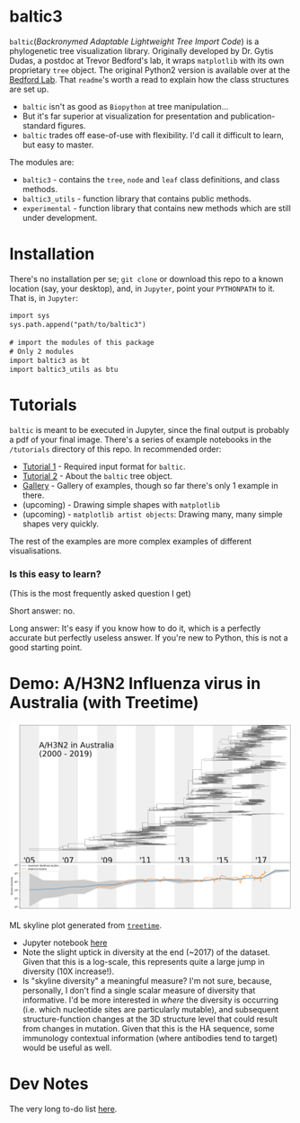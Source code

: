 # baltic3

`baltic`(*Backronymed Adaptable Lightweight Tree Import Code*) is a phylogenetic tree visualization library. Originally developed by Dr. Gytis Dudas, a postdoc at Trevor Bedford's lab, it wraps `matplotlib` with its own proprietary `tree` object. The original Python2 version is available over at the [Bedford Lab](https://github.com/blab/baltic). That `readme`'s worth a read to explain how the class structures are set up.

* `baltic` isn't as good as `Biopython` at tree manipulation...
* But it's far superior at visualization for presentation and publication-standard figures.
* `baltic` trades off ease-of-use with flexibility. I'd call it difficult to learn, but easy to master.

The modules are:

* `baltic3` - contains the `tree`, `node` and `leaf` class definitions, and class methods.
* `baltic3_utils` - function library that contains public methods.
* `experimental` - function library that contains new methods which are still under development.

# Installation

There's no installation per se; `git clone` or download this repo to a known location (say, your desktop), and, in `Jupyter`, point your `PYTHONPATH` to it. That is, in `Jupyter`:

```
import sys
sys.path.append("path/to/baltic3")

# import the modules of this package
# Only 2 modules
import baltic3 as bt
import baltic3_utils as btu
```

# Tutorials

`baltic` is meant to be executed in Jupyter, since the final output is probably a pdf of your final image. There's a series of example notebooks in the `/tutorials` directory of this repo. In recommended order:

* [Tutorial 1](https://github.com/Don86/baltic3/blob/master/tutorials-and-examples/Tutorial1.md) - Required input format for `baltic`.
* [Tutorial 2](https://github.com/Don86/baltic3/blob/master/tutorials-and-examples/Tutorial2.md) - About the `baltic` tree object.
* [Gallery](https://github.com/Don86/baltic3/blob/master/tutorials-and-examples/Gallery.ipynb) - Gallery of examples, though so far there's only 1 example in there.
* (upcoming) - Drawing simple shapes with `matplotlib`
* (upcoming) - `matplotlib artist objects`: Drawing many, many simple shapes very quickly.

The rest of the examples are more complex examples of different visualisations.

### Is this easy to learn?

(This is the most frequently asked question I get)

Short answer: no.

Long answer: It's easy if you know how to do it, which is a perfectly accurate but perfectly useless answer. If you're new to Python, this is not a good starting point.

# Demo: A/H3N2 Influenza virus in Australia (with Treetime)

<img src="https://github.com/Don86/baltic3/blob/master/assets/h3n2-c9975-landscape.png" alt="H3N2 AR Viz" width="650">

ML skyline plot generated from [`treetime`](https://github.com/neherlab/treetime).
* Jupyter notebook [here](https://github.com/Don86/baltic3/blob/master/tutorials-and-examples/Example%20-%20Viz%20H3N2%20AR.ipynb)
* Note the slight uptick in diversity at the end (~2017) of the dataset. Given that this is a log-scale, this represents quite a large jump in diversity (10X increase!).
* Is "skyline diversity" a meaningful measure? I'm not sure, because, personally, I don't find a single scalar measure of diversity that informative. I'd be more interested in *where* the diversity is occurring (i.e. which nucleotide sites are particularly mutable), and subsequent structure-function changes at the 3D structure level that could result from changes in mutation. Given that this is the HA sequence, some immunology contextual information (where antibodies tend to target) would be useful as well.  

# Dev Notes

The very long to-do list [here](https://github.com/Don86/baltic3/blob/master/assets/dev-notes.md).
